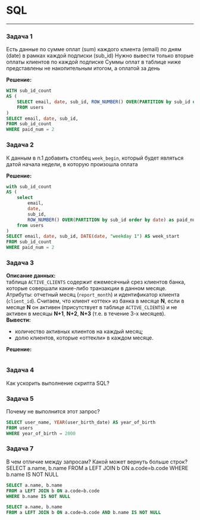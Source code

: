 # SQL
___________________________________________________
### Задача 1
Есть данные по сумме оплат (sum) каждого клиента (email) по дням (date) в рамках каждой подписки (sub_id) 
Нужно вывести только вторые оплаты клиентов по каждой подписке
Суммы оплат в таблице ниже представлены не накопительным итогом, а оплатой за день  

**Решение:**
```sql
WITH sub_id_count
AS (
    SELECT email, date, sub_id, ROW_NUMBER() OVER(PARTITION by sub_id order by date) as paid_num
    FROM users
)
SELECT email, date, sub_id, 
FROM sub_id_count
WHERE paid_num = 2
```

### Задача 2
К данным в п.1 добавить столбец `week_begin`, который будет являться датой начала недели, в которую произошла оплата

**Решение:**
```SQL
with sub_id_count
AS (
	select 
	    email, 
	    date, 
	    sub_id, 
	    ROW_NUMBER() OVER(PARTITION by sub_id order by date) as paid_num
	from users
)
SELECT email, date, sub_id, DATE(date, "weekday 1") AS week_start
FROM sub_id_count
WHERE paid_num = 2
```

### Задача 3
**Описание данных:**  
таблица `ACTIVE_CLIENTS` содержит ежемесячный срез клиентов банка, которые совершали какие-либо транзакции в данном месяце.
Атрибуты: отчетный месяц (`report_month`) и идентификатор клиента (`client_id`). Считаем, что клиент «оттек» из банка в месяце **N**, если в месяце **N** он активен (присутствует в таблице `ACTIVE_CLIENTS`) 
и не активен в месяцы **N+1**, **N+2**, **N+3** (т.е. в течение 3-х месяцев).  
**Вывести:**
- количество активных клиентов на каждый месяц; 
- долю клиентов, которые «оттекли» в каждом месяце.

**Решение:**
```SQL

```

### Задача 4
Как ускорить выполнение скрипта SQL?


### Задача 5
Почему не выполнится этот запрос? 
```sql
SELECT user_name, YEAR(user_birth_date) AS year_of_birth 
FROM users 
WHERE year_of_birth = 2000
```

### Задача 7
В чем отличие между запросам? Какой может вернуть больше строк? 
SELECT a.name, b.name FROM a LEFT JOIN b ON a.code=b.code WHERE b.name IS NOT NULL
```sql
SELECT a.name, b.name 
FROM a LEFT JOIN b ON a.code=b.code 
WHERE b.name IS NOT NULL
```
```sql
SELECT a.name, b.name 
FROM a LEFT JOIN b ON a.code=b.code AND b.name IS NOT NULL
```